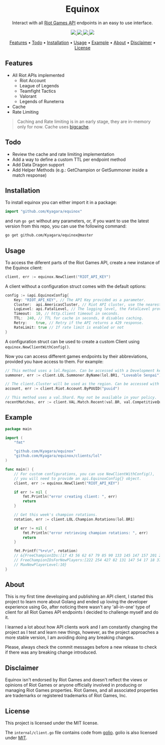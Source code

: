 <div align="center">
	<h1>Equinox</h1>
	<p>Interact with all <a href="https://developer.riotgames.com/apis">Riot Games API</a> endpoints in an easy to use interface.
	</p>
	<p>
		<a href="https://github.com/Kyagara/equinox/releases">
			<img src="https://img.shields.io/github/v/tag/Kyagara/equinox?label=Version"/>
		</a>  
		<a href="https://pkg.go.dev/github.com/Kyagara/equinox">
			<img src="https://img.shields.io/static/v1?label=Godoc&message=reference&color=blue"/>
		</a>
		<a href="https://github.com/Kyagara/equinox/actions?query=workflow%3Atests">
			<img src="https://img.shields.io/github/workflow/status/Kyagara/equinox/Tests?label=Tests"/>
		</a>
		<a href="https://codecov.io/gh/Kyagara/equinox">
			<img src="https://codecov.io/gh/Kyagara/equinox/branch/master/graph/badge.svg"/>
		</a>
	</p>
	<p>
		<a href="#features">Features</a> •
		<a href="#todo">Todo</a> •
		<a href="#installation">Installation</a> •
		<a href="#usage">Usage</a> •
		<a href="#example">Example</a> •
		<a href="#about">About</a> •
		<a href="#disclaimer">Disclaimer</a> •
		<a href="#license">License</a>
	</p>
</div>

## Features

-   All Riot APIs implemented
    -   Riot Account
    -   League of Legends
    -   Teamfight Tactics
    -   Valorant
    -   Legends of Runeterra
-   Cache
-   Rate Limiting

> Caching and Rate limiting is in an early stage, they are in-memory only for now. Cache uses [bigcache](https://github.com/allegro/bigcache).

## Todo

-   Review the cache and rate limiting implementation
-   Add a way to define a custom TTL per endpoint method
-   Add Data Dragon support
-   Add Helper Methods (e.g.: GetChampion or GetSummoner inside a match response)

## Installation

To install equinox you can either import it in a package:

```go
import "github.com/Kyagara/equinox"
```

and run `go get` without any parameters, or, if you want to use the latest version from this repo, you can use the following command:

```bash
go get github.com/Kyagara/equinox@master
```

## Usage

To access the diferent parts of the Riot Games API, create a new instance of the Equinox client:

```go
client, err := equinox.NewClient("RIOT_API_KEY")
```

A client without a configuration struct comes with the default options:

```go
config := &api.EquinoxConfig{
	Key: "RIOT_API_KEY", // The API Key provided as a parameter.
	Cluster:  api.AmericasCluster, // Riot API cluster, use the nearest cluster. Options: AmericasCluster, EuropeCluster, AsiaCluster.
	LogLevel: api.FatalLevel, // The logging level, the FatalLevel provided effectively disables logging.
	Timeout:  10, // http.Client timeout in seconds.
	TTL:  240, // TTL for cache in seconds, 0 disables caching.
	Retry:    true, // Retry if the API returns a 429 response.
	RateLimit: true // If rate limit is enabled or not
}
```

A configuration struct can be used to create a custom Client using `equinox.NewClientWithConfig()`.

Now you can access different games endpoints by their abbreviations, provided you have access to them. For example:

```go
// This method uses a lol.Region. Can be accessed with a Development key.
summoner, err := client.LOL.Summoner.ByName(lol.BR1, "Loveable Senpai")

// The client.Cluster will be used as the region. Can be accessed with a Development key.
account, err := client.Riot.Account.ByPUUID("puuid")

// This method uses a val.Shard. May not be available in your policy.
recentMatches, err := client.VAL.Match.Recent(val.BR, val.CompetitiveQueue)
```

## Example

```go
package main

import (
	"fmt"

	"github.com/Kyagara/equinox"
	"github.com/Kyagara/equinox/clients/lol"
)

func main() {
	// For custom configurations, you can use NewClientWithConfig(),
	// you will need to provide an api.EquinoxConfig{} object.
	client, err := equinox.NewClient("RIOT_API_KEY")

	if err != nil {
		fmt.Println("error creating client: ", err)
		return
	}

	// Get this week's champion rotations.
	rotation, err := client.LOL.Champion.Rotations(lol.BR1)

	if err != nil {
		fmt.Println("error retrieving champion rotations: ", err)
		return
	}

	fmt.Printf("%+v\n", rotation)
	// &{FreeChampionIDs:[17 43 56 62 67 79 85 90 133 145 147 157 201 203 245 518]
	// FreeChampionIDsForNewPlayers:[222 254 427 82 131 147 54 17 18 37]
	// MaxNewPlayerLevel:10}
}
```

## About

This is my first time developing and publishing an API client, I started this project to learn more about Golang and ended up loving the developer experience using Go, after noticing there wasn't any 'all-in-one' type of client for all Riot Games API endpoints I decided to challenge myself and do it.

I learned a lot about how API clients work and I am constantly changing the project as I test and learn new things, however, as the project approaches a more stable version, I am avoiding doing any breaking changes.

Please, always check the commit messages before a new release to check if there was any breaking change introduced.

## Disclaimer

Equinox isn't endorsed by Riot Games and doesn't reflect the views or opinions of Riot Games or anyone officially involved in producing or managing Riot Games properties. Riot Games, and all associated properties are trademarks or registered trademarks of Riot Games, Inc.

## License

This project is licensed under the MIT license.

The `internal/client.go` file contains code from [golio](https://github.com/KnutZuidema/golio/blob/master/internal/client.go#L151=). golio is also licensed under [MIT](https://github.com/KnutZuidema/golio/blob/master/LICENSE).
